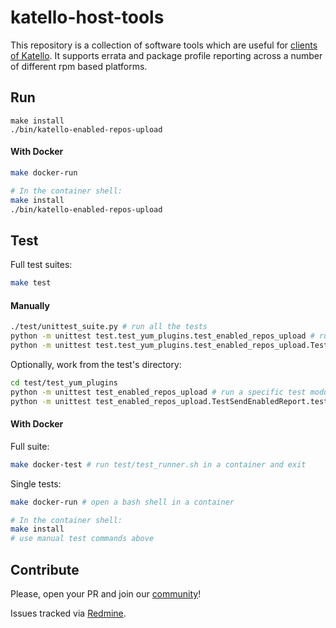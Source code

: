 # katello-host-tools

This repository is a collection of software tools which are useful for [clients of Katello](https://theforeman.org/plugins/katello/nightly/installation/clients.html). It supports errata and package profile reporting across a number of different rpm based platforms.

## Run

```
make install
./bin/katello-enabled-repos-upload
```

#### With Docker

```sh
make docker-run

# In the container shell:
make install
./bin/katello-enabled-repos-upload
```

## Test

Full test suites:

```sh
make test
```

#### Manually

```sh
./test/unittest_suite.py # run all the tests
python -m unittest test.test_yum_plugins.test_enabled_repos_upload # run a specific test module
python -m unittest test.test_yum_plugins.test_enabled_repos_upload.TestSendEnabledReport.test_send # run a specific test
```

Optionally, work from the test's directory:

```sh
cd test/test_yum_plugins
python -m unittest test_enabled_repos_upload # run a specific test module
python -m unittest test_enabled_repos_upload.TestSendEnabledReport.test_send # run a specific test
```

#### With Docker

Full suite:

```sh
make docker-test # run test/test_runner.sh in a container and exit
```

Single tests:
```sh
make docker-run # open a bash shell in a container

# In the container shell:
make install
# use manual test commands above
```

## Contribute

Please, open your PR and join our [community](https://theforeman.org/contribute.html)!

Issues tracked via [Redmine](https://projects.theforeman.org/projects/katello/).

